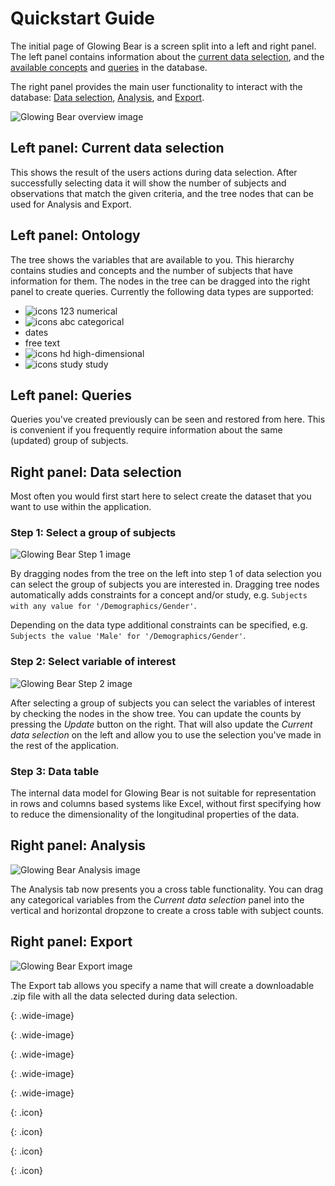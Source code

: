 # Quickstart Guide

The initial page of Glowing Bear is a screen split into a left and right panel.
The left panel contains information about the [current data selection](#current-data-selection), 
and  the [available concepts](#ontology) and [queries](#queries) in the database.

The right panel provides the main user functionality to interact with the database:
[Data selection](#data-selection), [Analysis](#analysis), and [Export](#export).

![Glowing Bear overview image][gb_overview]

## Left panel: Current data selection
This shows the result of the users actions during data selection. After successfully selecting data 
it will show the number of subjects and observations that match the given criteria, and the tree nodes
that can be used for Analysis and Export.

## Left panel: Ontology
The tree shows the variables that are available to you. This hierarchy contains studies and concepts
and the number of subjects that have information for them. The nodes in the tree can be dragged into
the right panel to create queries. Currently the following data types are supported:

- ![icons 123][icons_123] numerical
- ![icons abc][icons_abc] categorical
- <span class="icon fa fa-calendar-o"></span> dates
- <span class="icon fa fa-newspaper-o"></span> free text
- ![icons hd][icons_hd] high-dimensional
- ![icons study][icons_study] study

## Left panel: Queries
Queries you've created previously can be seen and restored from here. This is convenient if you
frequently require information about the same (updated) group of subjects. 

## Right panel: Data selection
Most often you would first start here to select create the dataset that you want to use within 
the application.

### Step 1: Select a group of subjects
![Glowing Bear Step 1 image][gb_step1]

By dragging nodes from the tree on the left into step 1 of data selection you can select the group
of subjects you are interested in. Dragging tree nodes automatically adds constraints for a concept and/or study, 
e.g. ``Subjects with any value for '/Demographics/Gender'``.

Depending on the data type additional constraints can be specified, e.g. ``Subjects the value 'Male' for '/Demographics/Gender'``.

### Step 2: Select variable of interest
![Glowing Bear Step 2 image][gb_step2]

After selecting a group of subjects you can select the variables of interest by checking the nodes in the 
show tree. You can update the counts by pressing the *Update* button on the right. That will also 
update the *Current data selection* on the left and allow you to use the selection you've made in the
rest of the application.

### Step 3: Data table
The internal data model for Glowing Bear is not suitable for representation in rows and columns based 
systems like Excel, without first specifying how to reduce the dimensionality of the 
longitudinal properties of the data.

## Right panel: Analysis
![Glowing Bear Analysis image][gb_analysis]

The Analysis tab now presents you a cross table functionality. You can drag any categorical variables from
the *Current data selection* panel into the vertical and horizontal dropzone to create a cross table with 
subject counts.

## Right panel: Export
![Glowing Bear Export image][gb_export]

The Export tab allows you specify a name that will create a downloadable .zip file with all the data selected
during data selection.


[gb_overview]: /docs/images/gb_overview.png
{: .wide-image}

[gb_step1]: /docs/images/gb_step1.png
{: .wide-image}

[gb_step2]: /docs/images/gb_step2.png
{: .wide-image}

[gb_export]: /docs/images/gb_export.png
{: .wide-image}

[gb_analysis]: /docs/images/gb_analysis.png
{: .wide-image}

[icons_123]: /docs/images/icons/123.svg
{: .icon}

[icons_abc]: /docs/images/icons/abc.svg
{: .icon}

[icons_hd]: /docs/images/icons/hd.svg
{: .icon}

[icons_study]: /docs/images/icons/study.svg 
{: .icon}

